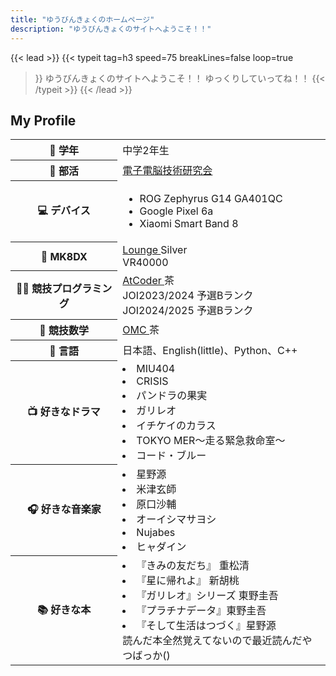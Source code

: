 ```yaml
---
title: "ゆうびんきょくのホームページ"
description: "ゆうびんきょくのサイトへようこそ！！"
---
```


{{< lead >}}
{{< typeit 
  tag=h3
  speed=75
  breakLines=false
  loop=true
>}}
ゆうびんきょくのサイトへようこそ！！
ゆっくりしていってね！！
{{< /typeit >}}
{{< /lead >}}

## My Profile
<div class="display-table">
<table class="about-me">
    <tr>
        <th scope="row">🎒 学年</th>
        <td>中学2年生 </td>
    </tr>
    <tr>
        <th scope="row">🏫 部活</th>
        <td><a href= "https://tsukuba-denden.github.io/" >電子電脳技術研究会</a> </td>
    </tr>
    <tr>
        <th scope="row">💻 デバイス</th>
        <td>
            <ul>
                <li>ROG Zephyrus G14 GA401QC</li>
                <li>Google Pixel 6a</li>
                <li>Xiaomi Smart Band 8</li>
            </ul>
        </td>
    </tr>
    <tr>
        <th scope="row">🚗 MK8DX</th>
        <td><a href= "https://www.mk8dx-lounge.com/PlayerDetails/40789"> Lounge </a>  Silver <br> VR40000 </td>
    </tr>
    <tr>
        <th scope="row">🧑‍💻 競技プログラミング　</th>
        <td><a href= "https://atcoder.jp/users/yuubinnkyoku"> AtCoder </a> 茶 
        <br> JOI2023/2024 予選Bランク
        <br> JOI2024/2025 予選Bランク</td>
    </tr>
        <tr>
        <th scope="row">🔢 競技数学</th>
        <td><a href= "https://onlinemathcontest.com/users/yuubinnkyoku"> OMC </a> 茶 </td>
    </tr>
        <tr>
        <th scope="row">📃 言語</th>
        <td>日本語、English(little)、Python、C++</td>
    </tr>
        <tr>
        <th scope="row">📺 好きなドラマ</th>
        <td>
            <li>MIU404</li>
            <li>CRISIS</li>
            <li>パンドラの果実</li>
            <li>ガリレオ</li>
            <li>イチケイのカラス</li>
            <li>TOKYO MER～走る緊急救命室～</li>
            <li>コード・ブルー</li>
        </td>
    </tr>
        </tr>
        <tr>
        <th scope="row">🎧 好きな音楽家</th>
        <td>
            <li>星野源</li>
            <li>米津玄師</li>
            <li>原口沙輔</li>
            <li>オーイシマサヨシ</li>
            <li>Nujabes</li>
            <li>ヒャダイン</li>
        </td>
    </tr>
        </tr>
        </tr>
        <tr>
        <th scope="row">📚 好きな本</th>
        <td>
            <li>『きみの友だち』 重松清</li>
            <li>『星に帰れよ』 新胡桃</li>
            <li>『ガリレオ』シリーズ 東野圭吾</li>
            <li>『プラチナデータ』東野圭吾</li>
            <li>『そして生活はつづく』星野源</li>
            読んだ本全然覚えてないので最近読んだやつばっか()
        </td>
    </tr>
</table>
</div>